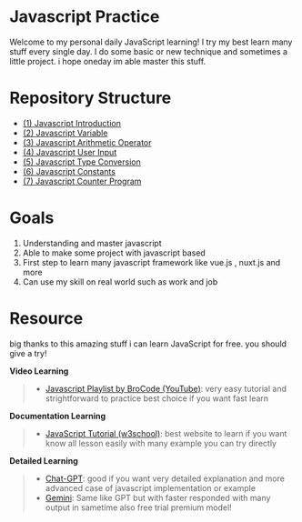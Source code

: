 
# Javascript Practice
Welcome to my personal daily JavaScript learning! I try my best learn many stuff every single day. I do some basic or new technique and sometimes a little project. i hope oneday im able master this stuff.

# Repository Structure

 - [(1) Javascript Introduction](https://github.com/Psycopros/Javascript-Practice/tree/main/(1)_Javascript_introduction)
 - [(2) Javascript Variable](https://github.com/Psycopros/Javascript-Practice/tree/main/(2)_Javascript_variable)
 - [(3) Javascript Arithmetic Operator](https://github.com/Psycopros/Javascript-Practice/tree/main/(3)_Javascript_Arithmetic_operator)
 - [(4) Javascript User Input](https://github.com/Psycopros/Javascript-Practice/tree/main/(4)_User_input)
 - [(5) Javascript Type Conversion](https://github.com/Psycopros/Javascript-Practice/tree/main/(5)_Javascript_type_conversion)
 - [(6) Javascript Constants](https://github.com/Psycopros/Javascript-Practice/tree/main/(6)_Javascript_constants)
 - [(7) Javascript Counter Program](https://github.com/Psycopros/Javascript-Practice/tree/main/(7)_Javascript_counter_program)

# Goals

 1. Understanding and master javascript
 2. Able to make some project with javascript based
 3. First step to learn many javascript framework like vue.js , nuxt.js and more
 4. Can use my skill on real world such as work and job

#  Resource
big thanks to this amazing stuff i can learn JavaScript for free. you should give a try!

**Video Learning**
> - [Javascript Playlist by BroCode (YouTube)](https://www.youtube.com/playlist?list=PLZPZq0r_RZOMRMjHB_IEBjOW_ufr00yG1): very easy tutorial and strightforward to practice best choice if you want fast learn


**Documentation Learning**
> - [JavaScript Tutorial (w3school)](https://www.w3schools.com/js/): best website to learn if you want know all lesson easily with many example you can try directly


**Detailed Learning**
> - [Chat-GPT](https://chatgpt.com/): good if you want very detailed explanation and more advanced case of javascript implementation or example
> - [Gemini](https://gemini.google.com/): Same like GPT but with faster responded with many output in sametime also free trial premium model!
